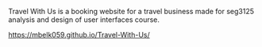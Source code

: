 Travel With Us is a booking website for a travel business made for seg3125 analysis and design of user interfaces course.


https://mbelk059.github.io/Travel-With-Us/
